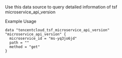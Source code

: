 Use this data source to query detailed information of tsf microservice_api_version

Example Usage

```hcl
data "tencentcloud_tsf_microservice_api_version" "microservice_api_version" {
  microservice_id = "ms-yq3jo6jd"
  path = ""
  method = "get"
}
```